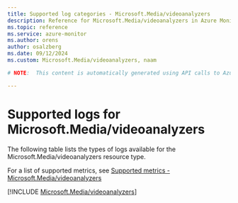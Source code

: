 ```yaml
---
title: Supported log categories - Microsoft.Media/videoanalyzers
description: Reference for Microsoft.Media/videoanalyzers in Azure Monitor Logs.
ms.topic: reference
ms.service: azure-monitor
ms.author: orens
author: osalzberg
ms.date: 09/12/2024
ms.custom: Microsoft.Media/videoanalyzers, naam

# NOTE:  This content is automatically generated using API calls to Azure. Any edits made on these files will be overwritten in the next run of the script. 

---
```





# Supported logs for Microsoft.Media/videoanalyzers  
The following table lists the types of logs available for the Microsoft.Media/videoanalyzers resource type.
  
  
  
For a list of supported metrics, see [Supported metrics - Microsoft.Media/videoanalyzers](../supported-metrics/microsoft-media-videoanalyzers-metrics.md)  
  

  
[!INCLUDE [Microsoft.Media/videoanalyzers](~/reusable-content/ce-skilling/azure/includes/azure-monitor/reference/logs/microsoft-media-videoanalyzers-logs-include.md)]  
  

